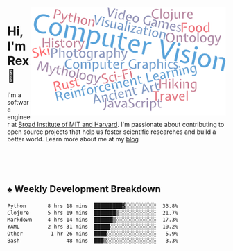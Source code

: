 <img src="https://raw.githubusercontent.com/rexwangcc/rexwangcc/master/myself.png" alt="Rex!" width="450" height="250" align="right">

# Hi, I'm Rex 👋

I'm a software engineer at [Broad Institute of MIT and Harvard](https://www.broadinstitute.org/). I'm passionate about contributing to open source projects that help us foster scientific researches and build a better world. Learn more about me at my [blog](https://rexwang.cc)

<br>
<br>
<br>

<table>
<tr valign="top" width="50%">
<!-- <td > -->

## ♠ Weekly Development Breakdown

<!-- code_time starts -->

```text
Python       8 hrs 18 mins  █████████▓░░░░░░░░░░  33.8%
Clojure      5 hrs 19 mins  ███████▒░░░░░░░░░░░░  21.7%
Markdown     4 hrs 14 mins  ██████▒░░░░░░░░░░░░░  17.3%
YAML         2 hrs 31 mins  █████░░░░░░░░░░░░░░░  10.2%
Other         1 hr 26 mins  ████░░░░░░░░░░░░░░░░   5.9%
Bash               48 mins  ███▒░░░░░░░░░░░░░░░░   3.3%
```

<!-- code_time ends -->

<!-- Placeholder for my Game statuses -->

<!-- <td valign="top" width="50%">

#### ♦ My Personal Progress

</td> -->

</tr>
</table>
